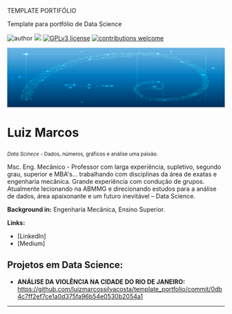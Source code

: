 TEMPLATE PORTIFÓLIO 

Template para portfólio de Data Science

![author](https://img.shields.io/badge/Author-Luiz%20M.-red]) [![](https://img.shields.io/badge/python-3.7+-blue.svg)](https://www.python.org/downloads/release/python-365/) [![GPLv3 license](https://img.shields.io/badge/License-GPLv3-blue.svg)](http://perso.crans.org/besson/LICENSE.html) [![contributions welcome](https://img.shields.io/badge/contributions-welcome-brightgreen.svg?style=flat)](https://github.com/carlosfab/data_science/issues)

<p align="center">
  <img src="https://github.com/luizmarcossilvacosta/LMSCdata/blob/main/AUREA5.png" >
</p>

# Luiz Marcos
<sub>*Data Scinece*  - Dados, números, gráficos e análise  uma paixão.</sub>

Msc. Eng. Mecânico - Professor com larga experiência, supletivo, segundo grau, superior e MBA's... trabalhando com disciplinas da área de exatas e engenharia mecânica. Grande experiência com condução de grupos. Atualmente lecionando na ABMMG e direcionando estudos para a análise de dados, área apaixonante e um futuro inevitável – Data Science.


**Background in:** Engenharia Mecânica, Ensino Superior.

**Links:**
* [LinkedIn]
* [Medium]


## Projetos em Data Science:
* **ANÁLISE DA VIOLÊNCIA NA CIDADE DO RIO DE JANEIRO:** https://github.com/luizmarcossilvacosta/template_portfolio/commit/0db4c7ff2ef7ce1a0d375fa96b54e0530b2054a1
---


